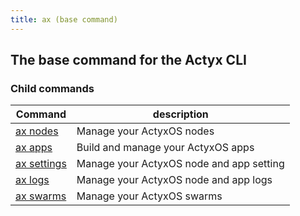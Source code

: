 ```yaml
---
title: ax (base command)
---
```


## The base command for the Actyx CLI 

### Child commands
Command                      | description|
-----------------------------|------------|
[ax nodes](ax-nodes/nodes)     | Manage your ActyxOS nodes |
[ax apps](ax-apps/apps) | Build and manage your ActyxOS apps |
[ax settings](ax-settings/settings)   | Manage your ActyxOS node and app setting|
[ax logs](ax-logs/logs)     | Manage your ActyxOS node and app logs |
[ax swarms](ax-swarms/swarms) | Manage your ActyxOS swarms |